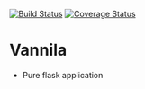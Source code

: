 [![Build Status](https://travis-ci.com/jonathanmusila/Vannila.svg?branch=master)](https://travis-ci.com/jonathanmusila/Vannila) [![Coverage Status](https://coveralls.io/repos/github/jonathanmusila/Vannila/badge.svg?branch=master)](https://coveralls.io/github/jonathanmusila/Vannila?branch=master)

# Vannila
- Pure flask application

